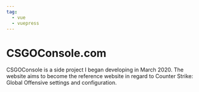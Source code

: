 ```yaml
---
tag:
  - vue 
  - vuepress
---
```


# CSGOConsole.com

CSGOConsole is a side project I began developing in March 2020. The website aims to become the reference website in regard to Counter Strike: Global Offensive settings and configuration.

